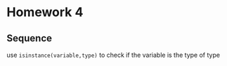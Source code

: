 # Homework 4

## Sequence

use `isinstance(variable,type)` to check if the variable is the type of type
